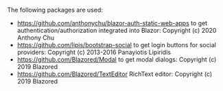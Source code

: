 The following packages are used:
- https://github.com/anthonychu/blazor-auth-static-web-apps to get authentication/authorization integrated into Blazor: Copyright (c) 2020 Anthony Chu
- https://github.com/lipis/bootstrap-social to get login buttons for social providers: Copyright (c) 2013-2016 Panayiotis Lipiridis
- https://github.com/Blazored/Modal to get modal dialogs: Copyright (c) 2019 Blazored
- https://github.com/Blazored/TextEditor RichText editor: Copyright (c) 2019 Blazored
